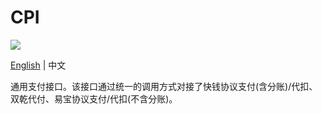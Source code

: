 ﻿# CPI

<a href="https://996.icu"><img src="https://img.shields.io/badge/link-996.icu-red.svg"></a>

[English](README.md) | 中文

通用支付接口。该接口通过统一的调用方式对接了快钱协议支付(含分账)/代扣、双乾代付、易宝协议支付/代扣(不含分账)。


